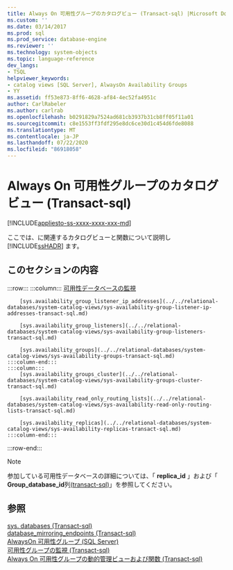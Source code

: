 ```yaml
---
title: Always On 可用性グループのカタログビュー (Transact-sql) |Microsoft Docs
ms.custom: ''
ms.date: 03/14/2017
ms.prod: sql
ms.prod_service: database-engine
ms.reviewer: ''
ms.technology: system-objects
ms.topic: language-reference
dev_langs:
- TSQL
helpviewer_keywords:
- catalog views [SQL Server], AlwaysOn Availability Groups
- YY
ms.assetid: ff53e873-8ff6-4628-af84-4ec52fa4951c
author: CarlRabeler
ms.author: carlrab
ms.openlocfilehash: b0291829a7524ad681cb3937b31cb8ff05f11a01
ms.sourcegitcommit: c8e1553ff3fdf295e8dc6ce30d1c454d6fde8088
ms.translationtype: MT
ms.contentlocale: ja-JP
ms.lasthandoff: 07/22/2020
ms.locfileid: "86918058"
---
```

# <a name="always-on-availability-groups-catalog-views-transact-sql"></a>Always On 可用性グループのカタログビュー (Transact-sql)
[!INCLUDE[appliesto-ss-xxxx-xxxx-xxx-md](../../includes/appliesto-ss-xxxx-xxxx-xxx-md.md)]

  ここでは、に関連するカタログビューと関数について説明し [!INCLUDE[ssHADR](../../includes/sshadr-md.md)] ます。  
  
## <a name="in-this-section"></a>このセクションの内容  

:::row:::
    :::column:::
        [可用性データベースの監視](../../relational-databases/system-catalog-views/sys-availability-databases-cluster-transact-sql.md)

        [sys.availability_group_listener_ip_addresses](../../relational-databases/system-catalog-views/sys-availability-group-listener-ip-addresses-transact-sql.md)

        [sys.availability_group_listeners](../../relational-databases/system-catalog-views/sys-availability-group-listeners-transact-sql.md)

        [sys.availability_groups](../../relational-databases/system-catalog-views/sys-availability-groups-transact-sql.md)
    :::column-end:::
    :::column:::
        [sys.availability_groups_cluster](../../relational-databases/system-catalog-views/sys-availability-groups-cluster-transact-sql.md)

        [sys.availability_read_only_routing_lists](../../relational-databases/system-catalog-views/sys-availability-read-only-routing-lists-transact-sql.md)

        [sys.availability_replicas](../../relational-databases/system-catalog-views/sys-availability-replicas-transact-sql.md)
    :::column-end:::
:::row-end:::
  
> [!NOTE]  
> 参加している可用性データベースの詳細については、「 **replica_id** 」および「 **Group_database_id**列[(transact-sql)](../../relational-databases/system-catalog-views/sys-databases-transact-sql.md)」を参照してください。  
  
## <a name="see-also"></a>参照  
 [sys. databases (Transact-sql)](sys-databases-transact-sql.md)   
 [database_mirroring_endpoints (Transact-sql)](sys-database-mirroring-endpoints-transact-sql.md)   
 [AlwaysOn 可用性グループ (SQL Server)](../../database-engine/availability-groups/windows/always-on-availability-groups-sql-server.md)   
 [可用性グループの監視 (Transact-sql)](../../database-engine/availability-groups/windows/monitor-availability-groups-transact-sql.md)   
 [Always On 可用性グループの動的管理ビューおよび関数 (Transact-sql)](../system-dynamic-management-views/always-on-availability-groups-dynamic-management-views-functions.md)  
  
  
